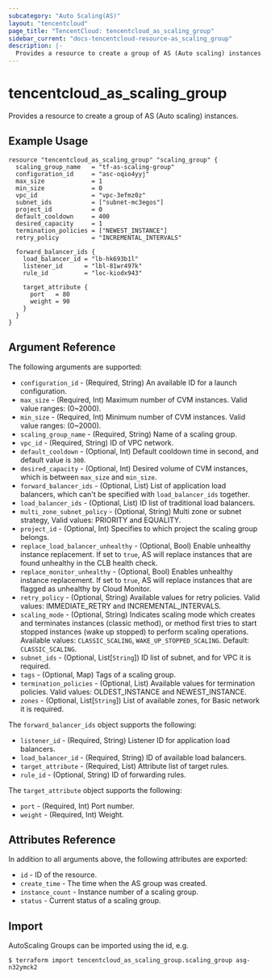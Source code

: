 ```yaml
---
subcategory: "Auto Scaling(AS)"
layout: "tencentcloud"
page_title: "TencentCloud: tencentcloud_as_scaling_group"
sidebar_current: "docs-tencentcloud-resource-as_scaling_group"
description: |-
  Provides a resource to create a group of AS (Auto scaling) instances.
---
```


# tencentcloud_as_scaling_group

Provides a resource to create a group of AS (Auto scaling) instances.

## Example Usage

```hcl
resource "tencentcloud_as_scaling_group" "scaling_group" {
  scaling_group_name   = "tf-as-scaling-group"
  configuration_id     = "asc-oqio4yyj"
  max_size             = 1
  min_size             = 0
  vpc_id               = "vpc-3efmz0z"
  subnet_ids           = ["subnet-mc3egos"]
  project_id           = 0
  default_cooldown     = 400
  desired_capacity     = 1
  termination_policies = ["NEWEST_INSTANCE"]
  retry_policy         = "INCREMENTAL_INTERVALS"

  forward_balancer_ids {
    load_balancer_id = "lb-hk693b1l"
    listener_id      = "lbl-81wr497k"
    rule_id          = "loc-kiodx943"

    target_attribute {
      port   = 80
      weight = 90
    }
  }
}
```

## Argument Reference

The following arguments are supported:

* `configuration_id` - (Required, String) An available ID for a launch configuration.
* `max_size` - (Required, Int) Maximum number of CVM instances. Valid value ranges: (0~2000).
* `min_size` - (Required, Int) Minimum number of CVM instances. Valid value ranges: (0~2000).
* `scaling_group_name` - (Required, String) Name of a scaling group.
* `vpc_id` - (Required, String) ID of VPC network.
* `default_cooldown` - (Optional, Int) Default cooldown time in second, and default value is `300`.
* `desired_capacity` - (Optional, Int) Desired volume of CVM instances, which is between `max_size` and `min_size`.
* `forward_balancer_ids` - (Optional, List) List of application load balancers, which can't be specified with `load_balancer_ids` together.
* `load_balancer_ids` - (Optional, List) ID list of traditional load balancers.
* `multi_zone_subnet_policy` - (Optional, String) Multi zone or subnet strategy, Valid values: PRIORITY and EQUALITY.
* `project_id` - (Optional, Int) Specifies to which project the scaling group belongs.
* `replace_load_balancer_unhealthy` - (Optional, Bool) Enable unhealthy instance replacement. If set to `true`, AS will replace instances that are found unhealthy in the CLB health check.
* `replace_monitor_unhealthy` - (Optional, Bool) Enables unhealthy instance replacement. If set to `true`, AS will replace instances that are flagged as unhealthy by Cloud Monitor.
* `retry_policy` - (Optional, String) Available values for retry policies. Valid values: IMMEDIATE_RETRY and INCREMENTAL_INTERVALS.
* `scaling_mode` - (Optional, String) Indicates scaling mode which creates and terminates instances (classic method), or method first tries to start stopped instances (wake up stopped) to perform scaling operations. Available values: `CLASSIC_SCALING`, `WAKE_UP_STOPPED_SCALING`. Default: `CLASSIC_SCALING`.
* `subnet_ids` - (Optional, List[`String`]) ID list of subnet, and for VPC it is required.
* `tags` - (Optional, Map) Tags of a scaling group.
* `termination_policies` - (Optional, List) Available values for termination policies. Valid values: OLDEST_INSTANCE and NEWEST_INSTANCE.
* `zones` - (Optional, List[`String`]) List of available zones, for Basic network it is required.

The `forward_balancer_ids` object supports the following:

* `listener_id` - (Required, String) Listener ID for application load balancers.
* `load_balancer_id` - (Required, String) ID of available load balancers.
* `target_attribute` - (Required, List) Attribute list of target rules.
* `rule_id` - (Optional, String) ID of forwarding rules.

The `target_attribute` object supports the following:

* `port` - (Required, Int) Port number.
* `weight` - (Required, Int) Weight.

## Attributes Reference

In addition to all arguments above, the following attributes are exported:

* `id` - ID of the resource.
* `create_time` - The time when the AS group was created.
* `instance_count` - Instance number of a scaling group.
* `status` - Current status of a scaling group.


## Import

AutoScaling Groups can be imported using the id, e.g.

```
$ terraform import tencentcloud_as_scaling_group.scaling_group asg-n32ymck2
```

